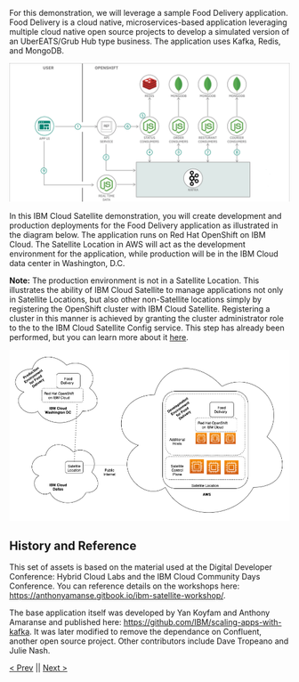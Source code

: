 For this demonstration, we will leverage a sample Food Delivery application. Food Delivery is a cloud native, microservices-based application leveraging multiple  cloud native open source projects to develop a simulated version of an UberEATS/Grub Hub type business. The application uses Kafka, Redis, and MongoDB.

![](_attachments/FoodDelivery-architecture-3.png)

In this IBM Cloud Satellite demonstration, you will create development and production deployments for the Food Delivery application as illustrated in the diagram below. The application runs on Red Hat OpenShift on IBM Cloud. The Satellite Location in AWS will act as the development environment for the application, while production will be in the IBM Cloud data center in Washington, D.C.

**Note:** The production environment is not in a Satellite Location. This illustrates the ability of IBM Cloud Satellite to manage applications not only in Satellite Locations, but also other non-Satellite locations simply by registering the OpenShift cluster with IBM Cloud Satellite. Registering a cluster in this manner is achieved by granting the cluster administrator role to the to the IBM Cloud Satellite Config service. This step has already been performed, but you can learn more about it <a href="https://cloud.ibm.com/docs/satellite?topic=satellite-satcon-existing " target="_blank">here</a>.

![](_attachments/FoodDelivery-deployment-architecture.png)

## History and Reference

This set of assets is based on the material used at the Digital Developer Conference: Hybrid Cloud Labs and the IBM Cloud Community Days Conference. You can reference details on the workshops here: https://anthonyamanse.gitbook.io/ibm-satellite-workshop/.

The base application itself was developed by Yan Koyfam and Anthony Amaranse and published here: https://github.com/IBM/scaling-apps-with-kafka. It was later modified to remove the dependance on Confluent, another open source project. Other contributors include Dave Tropeano and Julie Nash.

[< Prev](01.01%20Introduction.md) || [Next >](01.03%20Demonstration%20flow.md) 
